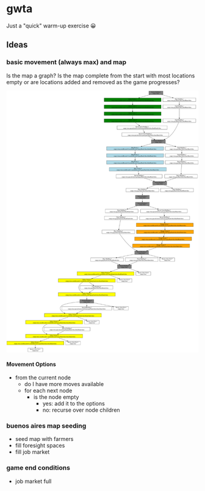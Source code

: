 # gwta

Just a "quick" warm-up exercise 😀

## Ideas

### basic movement (always max) and map

Is the map a graph?
Is the map complete from the start with most locations empty or are locations added and removed as the game progresses?

![](map.svg)

#### Movement Options

- from the current node
  - do I have more moves available
  - for each next node
    - is the node empty
      - yes: add it to the options
      - no: recurse over node children

### buenos aires map seeding

- seed map with farmers
- fill foresight spaces
- fill job market

### game end conditions

- job market full
